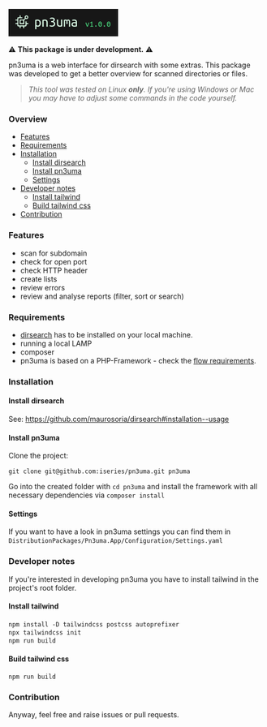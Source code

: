 <p><img src="./.github/logo.png" alt="pn4uma"></p>

⚠️ **This package is under development.** ⚠️

pn3uma is a web interface for dirsearch with some extras. This package was developed to get a better overview for scanned directories or files.

> _This tool was tested on Linux **only**. If you're using Windows or Mac you may have to adjust some commands in the code yourself._

### Overview
- [Features](#Features)
- [Requirements](#Requirements)
- [Installation](#Installation)
  - [Install dirsearch](#Install-dirsearch)
  - [Install pn3uma](#Install-pn3uma)
  - [Settings](#Settings)
- [Developer notes](#Developer-notes)
  - [Install tailwind](#Install-tailwind)
  - [Build tailwind css](#Build-tailwind-css)
- [Contribution](#Contribution)

### Features
- scan for subdomain
- check for open port
- check HTTP header
- create lists
- review errors
- review and analyse reports (filter, sort or search)

### Requirements
- [dirsearch](https://github.com/maurosoria/dirsearch) has to be installed on your local machine.
- running a local LAMP
- composer
- pn3uma is based on a PHP-Framework - check the [flow requirements](https://flowframework.readthedocs.io/en/stable/TheDefinitiveGuide/PartII/Requirements.html).

### Installation
#### Install dirsearch
See: https://github.com/maurosoria/dirsearch#installation--usage

#### Install pn3uma
Clone the project:
```Shell
git clone git@github.com:iseries/pn3uma.git pn3uma
```
Go into the created folder with `cd pn3uma` and install the framework with all necessary dependencies via `composer install`

#### Settings
If you want to have a look in pn3uma settings you can find them in `DistributionPackages/Pn3uma.App/Configuration/Settings.yaml`

### Developer notes
If you're interested in developing pn3uma you have to install tailwind in the project's root folder.

#### Install tailwind
```Shell
npm install -D tailwindcss postcss autoprefixer
npx tailwindcss init
npm run build
```

#### Build tailwind css
```Shell
npm run build
```

### Contribution
Anyway, feel free and raise issues or pull requests.
